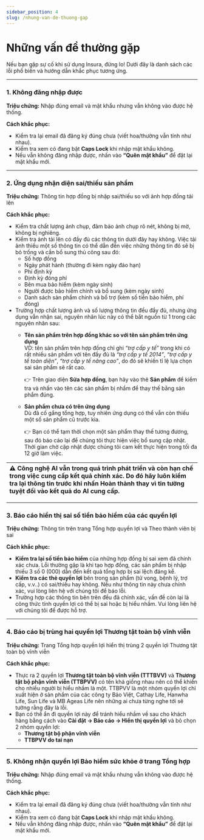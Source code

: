 ```yaml
---
sidebar_position: 4
slug: /nhung-van-de-thuong-gap
---
```


# Những vấn đề thường gặp

Nếu bạn gặp sự cố khi sử dụng Insura, đừng lo\! Dưới đây là danh sách các lỗi phổ biến và hướng dẫn khắc phục tương ứng.

---

### **1. Không đăng nhập được**

**Triệu chứng:** Nhập đúng email và mật khẩu nhưng vẫn không vào được hệ thống.

**Cách khắc phục:**
* Kiểm tra lại email đã đăng ký đúng chưa (viết hoa/thường vẫn tính như nhau).
* Kiểm tra xem có đang bật **Caps Lock** khi nhập mật khẩu không.
* Nếu vẫn không đăng nhập được, nhấn vào **“Quên mật khẩu”** để đặt lại mật khẩu mới.

---

### **2. Ứng dụng nhận diện sai/thiếu sản phẩm**

**Triệu chứng:** Thông tin hợp đồng bị nhập sai/thiếu so với ảnh hợp đồng tải lên

**Cách khắc phục:**
* Kiểm tra chất lượng ảnh chụp, đảm bảo ảnh chụp rõ nét, không bị mờ, không bị nghiêng.
* Kiểm tra ảnh tải lên có đầy đủ các thông tin dưới đây hay không. Việc tải ảnh thiếu một số thông tin có thể dẫn đến việc những thông tin đó sẽ bị bỏ trống và cần bổ sung thủ công sau đó:
  * Số hợp đồng  
  * Ngày phát hành (thường đi kèm ngày đáo hạn)  
  * Phí định kỳ  
  * Định kỳ đóng phí  
  * Bên mua bảo hiểm (kèm ngày sinh)  
  * Người được bảo hiểm chính và bổ sung (kèm ngày sinh)  
  * Danh sách sản phẩm chính và bổ trợ (kèm số tiền bảo hiểm, phí đóng)
* Trường hợp chất lượng ảnh và số lượng thông tin đều đầy đủ, nhưng ứng dụng vẫn nhận sai, nguyên nhân lúc này có thể bắt nguồn từ 1 trong các nguyên nhân sau:
  * **Tên sản phẩm trên hợp đồng khác so với tên sản phẩm trên ứng dụng**  
    VD: tên sản phẩm trên hợp đồng chỉ ghi *“trợ cấp y tế”* trong khi có rất nhiều sản phẩm với tên đầy đủ là *“trợ cấp y tế 2014”*, *“trợ cấp y tế toàn diện”*, *“trợ cấp y tế nâng cao”*, do đó sẽ khiến tỉ lệ lựa chọn sai sản phẩm sẽ rất cao.

    👉 Trên giao diện **Sửa hợp đồng**, bạn hãy vào thẻ **Sản phẩm** để kiểm tra và nhấn vào tên các sản phẩm bị nhầm để thay thế bằng sản phẩm đúng.
  * **Sản phẩm chưa có trên ứng dụng**  
    Dù đã cố gắng tổng hợp, tuy nhiên ứng dụng có thể vẫn còn thiếu một số sản phẩm cũ trước kia.

    👉 Bạn có thể tạm thời chọn một sản phẩm thay thế tương đương, sau đó báo cáo lại để chúng tôi thực hiện việc bổ sung cập nhật. Thời gian chờ cập nhật được chúng tôi cam kết thực hiện trong tối đa 12 giờ làm việc.

| ⚠️ Công nghệ AI vẫn trong quá trình phát triển và còn hạn chế trong việc cung cấp kết quả chính xác. Do đó hãy luôn kiểm tra lại thông tin trước khi nhấn Hoàn thành thay vì tin tưởng tuyệt đối vào kết quả do AI cung cấp. |
| :---- |

---

### **3. Báo cáo hiển thị sai số tiền bảo hiểm của các quyền lợi**

**Triệu chứng:** Thông tin trên trang Tổng hợp quyền lợi và Theo thành viên bị sai

**Cách khắc phục:**
* **Kiểm tra lại số tiền bảo hiểm** của những hợp đồng bị sai xem đã chính xác chưa. Lỗi thường gặp là khi tạo hợp đồng, các sản phẩm bị nhập thiếu 3 số 0 (000) dẫn đến kết quả tổng hợp bị sai lệch đáng kể.
* **Kiểm tra các thẻ quyền lợi** bên trong sản phẩm (tử vong, bệnh lý, trợ cấp, v.v..) có sai/thiếu hay không. Nếu như thông tin này chưa chính xác, vui lòng liên hệ với chúng tôi để báo lỗi.
* Trường hợp các thông tin bên trên đều đã chính xác, vấn đề còn lại là công thức tính quyền lợi có thể bị sai hoặc bị hiểu nhầm. Vui lòng liên hệ với chúng tôi để được hỗ trợ.

---

### **4. Báo cáo bị trùng hai quyền lợi Thương tật toàn bộ vĩnh viễn**

**Triệu chứng:** Trang Tổng hợp quyền lợi hiển thị trùng 2 quyền lợi Thương tật toàn bộ vĩnh viễn

**Cách khắc phục:**
* Thực ra 2 quyền lợi **Thương tật toàn bộ vĩnh viễn (TTTBVV)** và **Thương tật bộ phận vĩnh viễn (TTBPVV)** có tên khá giống nhau nên có thể khiến cho nhiều người bị hiểu nhầm là một. TTBPVV là một nhóm quyền lợi chỉ xuất hiện ở sản phẩm của các công ty Bảo Việt, Cathay Life, Hanwha Life, Sun Life và MB Ageas Life nên những ai chưa từng nghe tới sẽ tưởng rằng đây là lỗi.  
* Bạn có thể ẩn đi quyền lợi này để tránh hiểu nhầm về sau cho khách hàng bằng cách vào **Cài đặt → Báo cáo → Hiển thị quyền lợi** và bỏ chọn 2 nhóm quyền lợi:  
  * **Thương tật bộ phận vĩnh viễn**  
  * **TTBPVV do tai nạn**

---

### **5. Không nhận quyền lợi Bảo hiểm sức khỏe ở trang Tổng hợp**

**Triệu chứng:** Nhập đúng email và mật khẩu nhưng vẫn không vào được hệ thống.

**Cách khắc phục:**
* Kiểm tra lại email đã đăng ký đúng chưa (viết hoa/thường vẫn tính như nhau).
* Kiểm tra xem có đang bật **Caps Lock** khi nhập mật khẩu không.
* Nếu vẫn không đăng nhập được, nhấn vào **“Quên mật khẩu”** để đặt lại mật khẩu mới.
